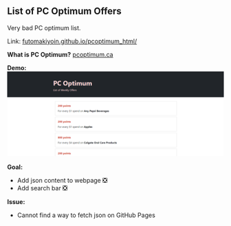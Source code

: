 ## List of PC Optimum Offers

Very bad PC optimum list.

Link: [futomakiyoin.github.io/pcoptimum_html/](https://futomakiyoin.github.io/pcoptimum_html/)

**What is PC Optimum?**
[pcoptimum.ca](https://www.pcoptimum.ca/)

**Demo:**
![demo.png](demo.png)

**Goal:**
- Add json content to webpage ❎
- Add search bar ❎

**Issue:**
- Cannot find a way to fetch json on GitHub Pages
